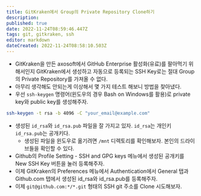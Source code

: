 ```yaml
---
title: GitKraken에서 Group의 Private Repository Clone하기
description: 
published: true
date: 2022-11-24T08:59:46.447Z
tags: git, gitkraken, ssh
editor: markdown
dateCreated: 2022-11-24T08:58:10.503Z
---
```


- GitKraken을 만든 axosoft에서 GitHub Enterprise 활성화(유료)를 팔아먹기 위해서인지 GitKraken에서 생성하고 자동으로 등록되는 SSH Key로는 절대 Group의 Private Repository를 가져올 수 없다.
- 아무리 생각해도 안되는게 이상해서 몇 가지 테스트 해보니 방법을 찾아냈다.
- 우선 `ssh-keygen` 명령어(윈도우의 경우 Bash on Windows를 활용)로 private key와 public key를 생성해주자.
```bash
ssh-keygen -t rsa -b 4096 -C "your_email@example.com"
```
- 생성된 `id_rsa`와 `id_rsa.pub` 파일을 잘 가지고 있자. `id_rsa`는 개인키 `id_rsa.pub`는 공개키다.
  - 생성된 파일을 윈도우로 옮기려면 `/mnt` 디렉토리를 확인해보자. 본인의 드라이브들을 확인할 수 있다.
- Github의 Profile Setting - SSH and GPG keys 메뉴에서 생성된 공개키를 New SSH Key 버튼을 눌러 등록해주자.
- 이제 GitKraken의 Preferences 메뉴에서 Authentication에서 General 탭과 Github.com 탭에서 생성된 id_rsa와 id_rsa.pub를 등록해주자.
- 이제 `git@github.com:*/*.git` 형태의 SSH git 주소를 Clone 시도해보자.
